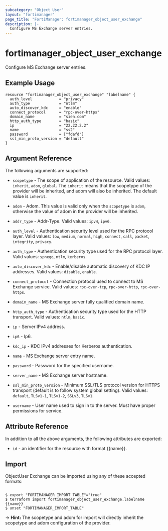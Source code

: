 ```yaml
---
subcategory: "Object User"
layout: "fortimanager"
page_title: "FortiManager: fortimanager_object_user_exchange"
description: |-
  Configure MS Exchange server entries.
---
```


# fortimanager_object_user_exchange
Configure MS Exchange server entries.

## Example Usage

```hcl
resource "fortimanager_object_user_exchange" "labelname" {
  auth_level            = "privacy"
  auth_type             = "ntlm"
  auto_discover_kdc     = "enable"
  connect_protocol      = "rpc-over-https"
  domain_name           = "sien.com"
  http_auth_type        = "basic"
  ip                    = "22.22.2.2"
  name                  = "ss2"
  password              = ["fdafd"]
  ssl_min_proto_version = "default"
}
```

## Argument Reference


The following arguments are supported:

* `scopetype` - The scope of application of the resource. Valid values: `inherit`, `adom`, `global`. The `inherit` means that the scopetype of the provider will be inherited, and adom will also be inherited. The default value is `inherit`.
* `adom` - Adom. This value is valid only when the `scopetype` is `adom`, otherwise the value of adom in the provider will be inherited.

* `addr_type` - Addr-Type. Valid values: `ipv4`, `ipv6`.

* `auth_level` - Authentication security level used for the RPC protocol layer. Valid values: `low`, `medium`, `normal`, `high`, `connect`, `call`, `packet`, `integrity`, `privacy`.

* `auth_type` - Authentication security type used for the RPC protocol layer. Valid values: `spnego`, `ntlm`, `kerberos`.

* `auto_discover_kdc` - Enable/disable automatic discovery of KDC IP addresses. Valid values: `disable`, `enable`.

* `connect_protocol` - Connection protocol used to connect to MS Exchange service. Valid values: `rpc-over-tcp`, `rpc-over-http`, `rpc-over-https`.

* `domain_name` - MS Exchange server fully qualified domain name.
* `http_auth_type` - Authentication security type used for the HTTP transport. Valid values: `ntlm`, `basic`.

* `ip` - Server IPv4 address.
* `ip6` - Ip6.
* `kdc_ip` - KDC IPv4 addresses for Kerberos authentication.
* `name` - MS Exchange server entry name.
* `password` - Password for the specified username.
* `server_name` - MS Exchange server hostname.
* `ssl_min_proto_version` - Minimum SSL/TLS protocol version for HTTPS transport (default is to follow system global setting). Valid values: `default`, `TLSv1-1`, `TLSv1-2`, `SSLv3`, `TLSv1`.

* `username` - User name used to sign in to the server. Must have proper permissions for service.


## Attribute Reference

In addition to all the above arguments, the following attributes are exported:
* `id` - an identifier for the resource with format {{name}}.

## Import

ObjectUser Exchange can be imported using any of these accepted formats:
```

$ export "FORTIMANAGER_IMPORT_TABLE"="true"
$ terraform import fortimanager_object_user_exchange.labelname {{name}}
$ unset "FORTIMANAGER_IMPORT_TABLE"
```
-> **Hint:** The scopetype and adom for import will directly inherit the scopetype and adom configuration of the provider.
